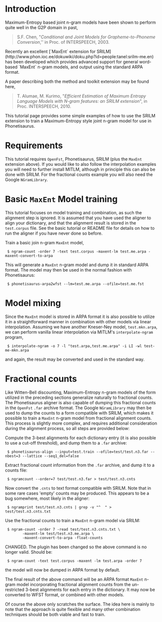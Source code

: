 # Introduction #

Maximum-Entropy based joint n-gram models have been shown to perform quite well in the G2P domain in past,
<blockquote>
S.F. Chen, "<i>Conditional and Joint Models for Grapheme-to-Phoneme Conversion</i>,'' in Proc. of INTERSPEECH, 2003.<br>
</blockquote>
Recently an excellent [`MaxEnt` extension for SRILM](http://www.phon.ioc.ee/dokuwiki/doku.php?id=people:tanel:srilm-me.en) has been developed which provides advanced support for general word-based `MaxEnt` n-gram models, and output using the standard ARPA format.

A paper describing both the method and toolkit extension may be found here,
<blockquote>
T. Alumae, M. Kurimo, "<i>Efficient Estimation of Maximum Entropy Language Models with N-gram features: an SRILM extension</i>", in Proc. INTERSPEECH, 2010.<br>
</blockquote>

This tutorial page provides some simple examples of how to use the SRILM extension to train a Maximum-Entropy style joint n-gram model for use in Phonetisaurus.

# Requirements #
This tutorial requires `OpenFst`, Phonetisaurus, SRILM (plus the `MaxEnt` extension above).  If you would like to also follow the interpolation examples you will need to further install MITLM, although in principle this can also be done with SRILM.  For the fractional counts example you will also need the Google `NGramLibrary`.

# Basic `MaxEnt` Model training #

This tutorial focuses on model training and combination, as such the alignment step is ignored.  It is assumed that you have used the aligner to align your dictionary, and that the alignment result is stored in the `test.corpus` file.  See the basic tutorial or README file for details on how to run the aligner if you have never done so before.

Train a basic join n-gram `MaxEnt` model,
```
 $ ngram-count -order 7 -text test.corpus -maxent-lm test.me.arpa -maxent-convert-to-arpa
```

This will generate a `MaxEnt` n-gram model and dump it in standard ARPA format.   The model may then be used in the normal fashion with Phonetisaurus:
```
 $ phonetisaurus-arpa2wfst --lm=test.me.arpa --ofile=test.me.fst
```

# Model mixing #
Since the `MaxEnt` model is stored in ARPA format it is also possible to utilize it in a straightforward manner in combination with other models via linear interpolation.  Assuming we have another Kneser-Ney model, `test.mkn.arpa`, we can perform vanilla linear interpolation via MITLM's `interpolate-ngram` program,
```
 $ interpolate-ngram -o 7 -l "test.arpa,test.me.arpa" -i LI -wl test-me-mkn.arpa
```

and again, the result may be converted and used in the standard way.

# Fractional counts #
Like Witten-Bell discounting, Maximum-Entropy n-gram models of the form utilized in the preceding sections generalize naturally to fractional counts.  The Phonetisaurus aligner is also capable of dumping this fractional counts in the `OpenFst` `.far` archive format.  The Google `NGramLibrary` may then be used to dump the counts to a form compatible with SRILM, which makes it possible to train a `MaxEnt` n-gram model from fractional alignment counts.  This process is slightly more complex, and requires additional consideration during the alignment process, so all steps are provided below:

Compute the 3-best alignments for each dictionary entry (it is also possible to use a cut-off threshold), and dump them to a `.far` archive:
```
 $ phonetisaurus-align --input=test.train --ofile=test/test.n3.far --nbest=3 --lattice --seq1_del=false
```

Extract fractional count information from the `.far` archive, and dump it to a counts file:
```
 $ ngramcount --order=7 test/test.n3.far > test/test.n3.cnts
```
Now convert the `.cnts` to text format compatible with SRILM.  Note that in some rare cases 'empty' counts may be produced.  This appears to be a bug somewhere, most likely in the aligner:
```
 $ ngramprint test/test.n3.cnts | grep -v "^  " > test/test.n3.cnts.txt
```

Use the fractional counts to train a `MaxEnt` n-gram model via SRILM:
```
 $ ngram-count -order 7 -read test/test.n3.cnts.txt \
        -maxent-lm test/test.n3.me.arpa \
        -maxent-convert-to-arpa -float-counts
```
CHANGED.  The plugin has been changed so the above command is no longer valid.  Should be:
```
 $ ngram-count -text test.corpus -maxent -lm test.arpa -order 7
```
the model will now be dumped in ARPA format by default.

The final result of the above command will be an ARPA format `MaxEnt` n-gram model incorporating fractional alignment counts from the un-restricted 3-best alignments for each entry in the dictionary.  It may now be converted to WFST format, or combined with other models.

Of course the above only scratches the surface.  The idea here is mainly to note that the approach is quite flexible and many other combination techniques should be both viable and fast to train.
